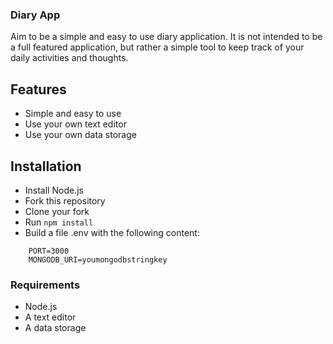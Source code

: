 ### Diary App

Aim to be a simple and easy to use diary application. It is not intended to be a full featured application, but rather a simple tool to keep track of your daily activities and thoughts.

## Features

- Simple and easy to use
- Use your own text editor
- Use your own data storage

## Installation

- Install Node.js
- Fork this repository
- Clone your fork
- Run `npm install`
- Build a file .env with the following content:

```
    PORT=3000
    MONGODB_URI=youmongodbstringkey
```

### Requirements

- Node.js
- A text editor
- A data storage
